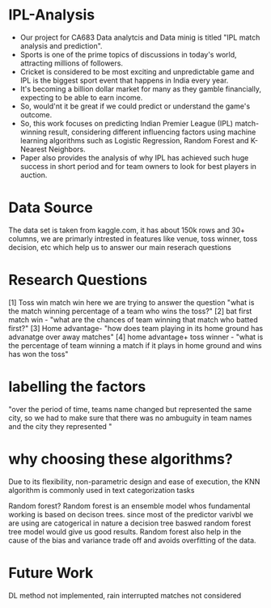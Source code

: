 # IPL-Analysis

* Our project for CA683 Data analytcis and Data minig is titled "IPL match analysis and prediction".
* Sports is one of the prime topics of discussions in today's world, attracting millions of followers. 
* Cricket is considered to be most exciting and unpredictable game and IPL is the biggest sport event that happens in India every year. 
* It's becoming a billion dollar market for many as they gamble financially, expecting to be able to earn income. 
* So, would'nt it be great if we could predict or understand the game's outcome. 
* So, this work focuses on predicting Indian Premier League (IPL) match-winning result, considering different influencing factors using machine learning algorithms such as Logistic Regression, Random Forest and K-Nearest Neighbors. 
* Paper also provides the analysis of why IPL has achieved such huge success in short period and for team owners to look for best players in auction.

# Data Source 
The data set is taken from kaggle.com, it has about 150k rows and 30+ columns, we are primarly intrested in features like venue, toss winner, toss decision, etc which help us to answer our main reserach questions 

# Research Questions
[1] Toss win match win 
here we are trying to answer the question "what is the match winning percentage of a team who wins the toss?"
[2] bat first match win - "what are the chances of team winning that match who batted first?"
[3] Home advantage- "how does team playing in its home ground has advanatge over away matches"
[4] home advantage+ toss winner - "what is the percentage of team winning a match if it plays in home ground and wins has won the toss"

# labelling the factors  
"over the period of time, teams name changed but represented the same city, so we had to make sure that there was no ambuguity in team names and the city they represented  "


# why choosing these algorithms?
Due to its flexibility, non-parametric design and ease of execution, the KNN algorithm is commonly used in text categorization tasks

Random forest?
Random forest is an ensemble model whos fundamental working is based on decison trees. since most of the predictor varivbl we are using are catogerical in nature a decision tree baswed random forest tree model would give us good results. Random forest also help in the cause of the bias and variance trade off and avoids overfitting of the data. 

# Future Work
DL method not implemented, rain interrupted matches not considered 